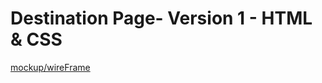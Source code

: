 # Destination Page- Version 1 - HTML & CSS
[mockup/wireFrame](https://drive.google.com/file/d/15Ra1M0SYIe2nusdcTK-D04kXFhPOo8PB/view)
